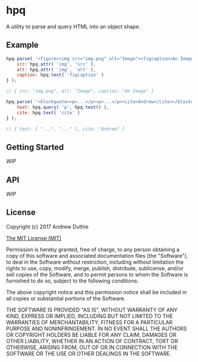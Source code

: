 # hpq

A utility to parse and query HTML into an object shape.

## Example

```js
hpq.parse( '<figure><img src="img.png" alt="Image"><figcaption>An Image</figcaption></figure>', {
	src: hpq.attr( 'img', 'src' ),
	alt: hpq.attr( 'img', 'alt' ),
	caption: hpq.text( 'figcaption' )
} );

// { src: "img.png", alt: "Image", caption: "An Image" }

hpq.parse( '<blockquote><p>...</p><p>...</p><cite>Andrew</cite></blockquote>', {
	text: hpq.query( 'p', hpq.text() ),
	cite: hpq.text( 'cite' )
} );

// { text: [ "...", "..." ], cite: "Andrew" }
```

## Getting Started

_WIP_

## API

_WIP_

## License

Copyright (c) 2017 Andrew Duthie

[The MIT License (MIT)](https://opensource.org/licenses/MIT)

Permission is hereby granted, free of charge, to any person obtaining a copy of this software and associated documentation files (the "Software"), to deal in the Software without restriction, including without limitation the rights to use, copy, modify, merge, publish, distribute, sublicense, and/or sell copies of the Software, and to permit persons to whom the Software is furnished to do so, subject to the following conditions:

The above copyright notice and this permission notice shall be included in all copies or substantial portions of the Software.

THE SOFTWARE IS PROVIDED "AS IS", WITHOUT WARRANTY OF ANY KIND, EXPRESS OR IMPLIED, INCLUDING BUT NOT LIMITED TO THE WARRANTIES OF MERCHANTABILITY, FITNESS FOR A PARTICULAR PURPOSE AND NONINFRINGEMENT. IN NO EVENT SHALL THE AUTHORS OR COPYRIGHT HOLDERS BE LIABLE FOR ANY CLAIM, DAMAGES OR OTHER LIABILITY, WHETHER IN AN ACTION OF CONTRACT, TORT OR OTHERWISE, ARISING FROM, OUT OF OR IN CONNECTION WITH THE SOFTWARE OR THE USE OR OTHER DEALINGS IN THE SOFTWARE.
